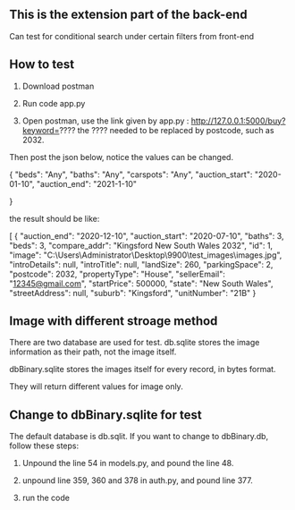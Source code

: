 ## This is the extension part of the back-end

Can test for conditional search under certain filters from front-end

## How to test

1. Download postman 

2. Run code app.py

3. Open postman, use the link given by app.py : http://127.0.0.1:5000/buy?keyword=???? the ???? needed to be replaced by postcode, such as 2032.

Then post the json below, notice the values can be changed.

{
    "beds": "Any",
    "baths": "Any",
    "carspots": "Any",
    "auction_start": "2020-01-10",
    "auction_end": "2021-1-10"

}

the result should be like:

[
    {
        "auction_end": "2020-12-10",
        "auction_start": "2020-07-10",
        "baths": 3,
        "beds": 3,
        "compare_addr": "Kingsford New South Wales 2032",
        "id": 1,
        "image": "C:\\Users\\Administrator\\Desktop\\9900\\test_images\\images.jpg",
        "introDetails": null,
        "introTitle": null,
        "landSize": 260,
        "parkingSpace": 2,
        "postcode": 2032,
        "propertyType": "House",
        "sellerEmail": "12345@gmail.com",
        "startPrice": 500000,
        "state": "New South Wales",
        "streetAddress": null,
        "suburb": "Kingsford",
        "unitNumber": "21B"
    }


  
## Image with different stroage method

There are two database are used for test. db.sqlite stores the image information as their path, not the image itself.

dbBinary.sqlite stores the images itself for every record, in bytes format.

They will return different values for image only.

## Change to dbBinary.sqlite for test
The default database is db.sqlit. If you want to change to dbBinary.db, follow these steps:

1. Unpound the line 54 in models.py, and pound the line 48.

2. unpound line 359, 360 and 378 in auth.py, and pound line 377.

3. run the code